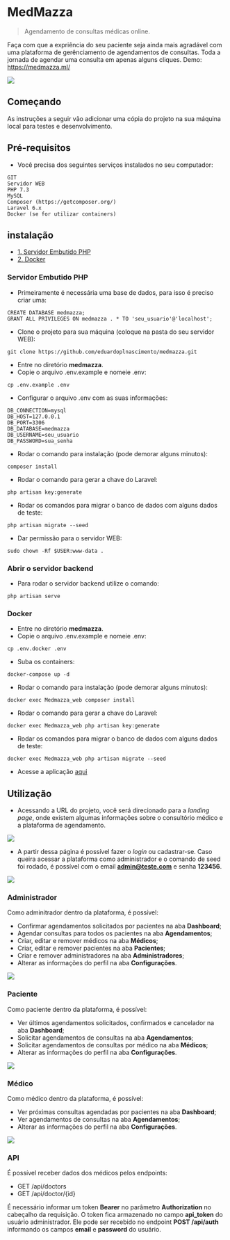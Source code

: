 # MedMazza
> Agendamento de consultas médicas online.

Faça com que a expriência do seu paciente seja ainda mais agradável com uma plataforma de gerênciamento de agendamentos de consultas. Toda a jornada de agendar uma consulta em apenas alguns cliques. Demo: https://medmazza.ml/

![](https://i.imgur.com/KbHcORs.png)

## Começando

As instruções a seguir vão adicionar uma cópia do projeto na sua máquina local para testes e desenvolvimento.

## Pré-requisitos

- Você precisa dos seguintes serviços instalados no seu computador:

```
GIT
Servidor WEB
PHP 7.3
MySQL
Composer (https://getcomposer.org/)
Laravel 6.x
Docker (se for utilizar containers)
```
## instalação
- [1. Servidor Embutido PHP](#servidor-embutido-php)
- [2. Docker](#docker)
### Servidor Embutido PHP

- Primeiramente é necessária uma base de dados, para isso é preciso criar uma:

```
CREATE DATABASE medmazza;
GRANT ALL PRIVILEGES ON medmazza . * TO 'seu_usuario'@'localhost';
```

- Clone o projeto para sua máquina (coloque na pasta do seu servidor WEB):

```
git clone https://github.com/eduardoplnascimento/medmazza.git
```

- Entre no diretório **medmazza**.
- Copie o arquivo .env.example e nomeie .env:

```
cp .env.example .env
```

- Configurar o arquivo .env com as suas informações:

```
DB_CONNECTION=mysql
DB_HOST=127.0.0.1
DB_PORT=3306
DB_DATABASE=medmazza
DB_USERNAME=seu_usuario
DB_PASSWORD=sua_senha
```

- Rodar o comando para instalação (pode demorar alguns minutos):

```
composer install
```

- Rodar o comando para gerar a chave do Laravel:

```
php artisan key:generate
```

- Rodar os comandos para migrar o banco de dados com alguns dados de teste:

```
php artisan migrate --seed
```

- Dar permissão para o servidor WEB:

```
sudo chown -Rf $USER:www-data .
```

### Abrir o servidor backend

- Para rodar o servidor backend utilize o comando:

```
php artisan serve
```

### Docker

- Entre no diretório **medmazza**.
- Copie o arquivo .env.example e nomeie .env:

```
cp .env.docker .env
```

- Suba os containers:

```
docker-compose up -d
```

- Rodar o comando para instalação (pode demorar alguns minutos):

```
docker exec Medmazza_web composer install
```

- Rodar o comando para gerar a chave do Laravel:

```
docker exec Medmazza_web php artisan key:generate
```

- Rodar os comandos para migrar o banco de dados com alguns dados de teste:

```
docker exec Medmazza_web php artisan migrate --seed
```

- Acesse a aplicação [aqui](http://localhost:8080)

## Utilização

- Acessando a URL do projeto, você será direcionado para a *landing page*, onde existem algumas informações sobre o consultório médico e a plataforma de agendamento.

![](https://i.imgur.com/H1RqkLv.png)

- A partir dessa página é possível fazer o *login* ou cadastrar-se. Caso queira acessar a plataforma como administrador e o comando de seed foi rodado, é possível com o email **admin@teste.com** e senha **123456**.

![](https://i.imgur.com/ltjjyaC.png)

### Administrador

Como adminitrador dentro da plataforma, é possível:

- Confirmar agendamentos solicitados por pacientes na aba **Dashboard**;
- Agendar consultas para todos os pacientes na aba **Agendamentos**;
- Criar, editar e remover médicos na aba **Médicos**;
- Criar, editar e remover pacientes na aba **Pacientes**;
- Criar e remover administradores na aba **Administradores**;
- Alterar as informações do perfil na aba **Configurações**.

![](https://i.imgur.com/XYu78CF.png)

### Paciente

Como paciente dentro da plataforma, é possível:

- Ver últimos agendamentos solicitados, confirmados e cancelador na aba **Dashboard**;
- Solicitar agendamentos de consultas na aba **Agendamentos**;
- Solicitar agendamentos de consultas por médico na aba **Médicos**;
- Alterar as informações do perfil na aba **Configurações**.

![](https://i.imgur.com/azEluok.png)

### Médico

Como médico dentro da plataforma, é possível:

- Ver próximas consultas agendadas por pacientes na aba **Dashboard**;
- Ver agendamentos de consultas na aba **Agendamentos**;
- Alterar as informações do perfil na aba **Configurações**.

![](https://i.imgur.com/mjQ7ihm.png)

### API

É possível receber dados dos médicos pelos endpoints:

- GET /api/doctors
- GET /api/doctor/{id}

É necessário informar um token **Bearer** no parâmetro **Authorization** no cabeçalho da requisição. O token fica armazenado no campo **api_token** do usuário administrador. Ele pode ser recebido no endpoint **POST /api/auth** informando os campos **email** e **password** do usuário.
